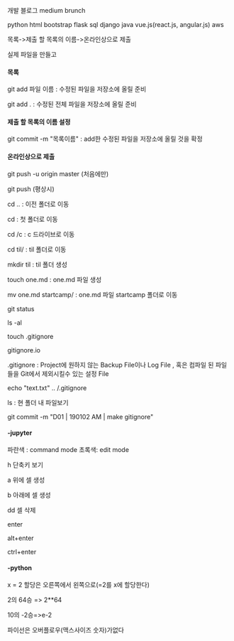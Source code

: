 개발 블로그 medium brunch

python html bootstrap flask sql django  java vue.js(react.js, angular.js) aws











목록->제출 할 목록의 이름->온라인상으로 제출



실제 파일을 만들고



#### 목록

git add 파일 이름 : 수정된 파일을 저장소에 올릴 준비

git add .  : 수정된 전체 파일을 저장소에 올릴 준비



#### 제출 할 목록의 이름 설정

git commit -m "목록이름"  : add한 수정된 파일을 저장소에 올릴 것을 확정



#### 온라인상으로 제출

git push -u origin master (처음에만)

git push (평상시)



cd .. : 이전 폴더로 이동

cd : 첫 폴더로 이동

cd /c : c 드라이브로 이동

cd til/ : til 폴더로 이동

mkdir til : til 폴더 생성

touch one.md : one.md 파일 생성

mv one.md startcamp/ : one.md 파일 startcamp 폴더로 이동 

git status

ls -al

touch .gitignore

gitignore.io

.gitignore : Project에 원하지 않는 Backup File이나 Log File , 혹은 컴파일 된 파일들을 Git에서 제외시킬수 있는 설정 File

echo "text.txt" .. /.gitignore

ls : 현 폴더 내 파일보기

git commit -m "D01 | 190102 AM | make gitignore"



#### -jupyter

파란색 : command mode 초록색: edit mode

h 단축키 보기

a 위에 셀 생성

b 아래에 셀 생성

dd 셀 삭제

enter 

alt+enter

ctrl+enter



#### -python

x = 2 할당은 오른쪽에서 왼쪽으로(=2를 x에 할당한다)

2의 64승 => 2**64

10의 -2승=>e-2

파이선은 오버플로우(맥스사이즈 숫자)가없다